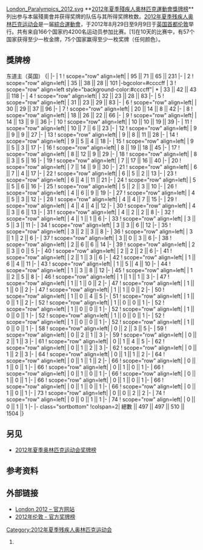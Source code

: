[London_Paralympics_2012.svg](https://zh.wikipedia.org/wiki/File:London_Paralympics_2012.svg "fig:London_Paralympics_2012.svg") **[2012年夏季殘疾人奧林匹克運動會獎牌榜](https://zh.wikipedia.org/wiki/2012年夏季殘疾人奧林匹克運動會 "wikilink")**列出参与本届殘奧會并获得奖牌的队伍与其所得奖牌枚数。[2012年夏季残疾人奥林匹克运动会](../Page/2012年夏季残疾人奥林匹克运动会.md "wikilink")是一届[綜合運動會](../Page/綜合運動會.md "wikilink")，于2012年8月29日至9月9日于[英国首都](https://zh.wikipedia.org/wiki/英国 "wikilink")[伦敦](../Page/伦敦.md "wikilink")举行。共有来自166个国家约4200名运动员参加比赛。\[1\]在10天的比赛中，有57个国家获得至少一枚金牌，75个国家赢得至少一枚奖牌（任何颜色）。

## 獎牌榜

东道主（英国） <onlyinclude>{|  |- | 1 \! scope="row" align=left|  | 95 || 71 || 65 || 231 |- | 2 \! scope="row" align=left|  | 35 || 38 || 28 || 101 |-bgcolor=\#ccccff | 3 \! scope="row" align=left style="background-color:\#ccccff"| \* | 33 || 42 || 43 || 118 |- | 4 \! scope="row" align=left|  | 32 || 23 || 28 || 83 |- | 5 \! scope="row" align=left|  | 31 || 23 || 29 || 83 |- | 6 \! scope="row" align=left|  | 30 || 29 || 37 || 96 |- | 7 \! scope="row" align=left|  | 20 || 14 || 8 || 42 |- | 8 \! scope="row" align=left|  | 18 || 26 || 22 || 66 |- | 9 \! scope="row" align=left|  | 14 || 13 || 9 || 36 |- | 10 \! scope="row" align=left|  | 10 || 10 || 19 || 39 </onlyinclude> |- | 11 \! scope="row" align=left|  | 10 || 7 || 6 || 23 |- | 12 \! scope="row" align=left|  | 9 || 9 || 9 || 27 |- | 13 \! scope="row" align=left|  | 9 || 8 || 11 || 28 |- | 14 \! scope="row" align=left|  | 9 || 5 || 4 || 18 |- | 15 \! scope="row" align=left|  | 9 || 5 || 3 || 17 |- | 16 \! scope="row" align=left|  | 8 || 19 || 18 || 45 |- | 17 \! scope="row" align=left|  | 8 || 12 || 9 || 29 |- | 18 \! scope="row" align=left|  | 8 || 3 || 5 || 16 |- | 19 \! scope="row" align=left|  | 7 || 17 || 16 || 40 |- | 20 \! scope="row" align=left|  | 7 || 14 || 9 || 30 |- | 21 \! scope="row" align=left|  | 6 || 7 || 4 || 17 |- | 22 \! scope="row" align=left|  | 6 || 5 || 2 || 13 |- | 23 \! scope="row" align=left|  | 6 || 4 || 11 || 21 |- | 24 \! scope="row" align=left|  | 5 || 5 || 6 || 16 |- | 25 \! scope="row" align=left|  | 5 || 2 || 3 || 10 |- | 26 \! scope="row" align=left|  | 4 || 6 || 9 || 19 |- | 27 \! scope="row" align=left|  | 4 || 5 || 3 || 12 |- | 28 \! scope="row" align=left|  | 4 || 4 || 7 || 15 |- | 29 \! scope="row" align=left|  | 4 || 4 || 4 || 12 |- | 30 \! scope="row" align=left|  | 4 || 3 || 6 || 13 |- | 31 \! scope="row" align=left|  | 4 || 2 || 2 || 8 |- | 32 \! scope="row" align=left|  | 4 || 1 || 1 || 6 |- | 33 \! scope="row" align=left|  | 3 || 5 || 3 || 11 |- | 34 \! scope="row" align=left|  | 3 || 3 || 6 || 12 |- | 35 \! scope="row" align=left|  | 3 || 2 || 3 || 8 |- | 36 \! scope="row" align=left|  | 3 || 1 || 2 || 6 |- | 37 \! scope="row" align=left|  | 3 || 0 || 3 || 6 |- | 38 \! scope="row" align=left|  | 2 || 6 || 6 || 14 |- | 39 \! scope="row" align=left|  | 2 || 3 || 0 || 5 |- | 40 \! scope="row" align=left|  | 2 || 2 || 2 || 6 |- | 41 \! scope="row" align=left|  | 2 || 1 || 3 || 6 |- | 42 \! scope="row" align=left|  | 1 || 6 || 4 || 11 |- | 43 \! scope="row" align=left|  | 1 || 5 || 4 || 10 |- | 44 \! scope="row" align=left|  | 1 || 3 || 8 || 12 |- | 45 \! scope="row" align=left|  | 1 || 2 || 5 || 8 |- | 46 \! scope="row" align=left|  | 1 || 1 || 1 || 3 |- | 47 \! scope="row" align=left|  | 1 || 1 || 0 || 2 |- | 47 \! scope="row" align=left|  | 1 || 1 || 0 || 2 |- | 47 \! scope="row" align=left|  | 1 || 1 || 0 || 2 |- | 50 \! scope="row" align=left|  | 1 || 0 || 4 || 5 |- | 51 \! scope="row" align=left|  | 1 || 0 || 1 || 2 |- | 52 \! scope="row" align=left|  | 1 || 0 || 0 || 1 |- | 52 \! scope="row" align=left|  | 1 || 0 || 0 || 1 |- | 52 \! scope="row" align=left|  | 1 || 0 || 0 || 1 |- | 52 \! scope="row" align=left|  | 1 || 0 || 0 || 1 |- | 52 \! scope="row" align=left|  | 1 || 0 || 0 || 1 |- | 52 \! scope="row" align=left|  | 1 || 0 || 0 || 1 |- | 58 \! scope="row" align=left|  | 0 || 2 || 3 || 5 |- | 59 \! scope="row" align=left|  | 0 || 2 || 1 || 3 |- | 59 \! scope="row" align=left|  | 0 || 2 || 1 || 3 |- | 61 \! scope="row" align=left|  | 0 || 1 || 4 || 5 |- | 62 \! scope="row" align=left|  | 0 || 1 || 2 || 3 |- | 62 \! scope="row" align=left|  | 0 || 1 || 2 || 3 |- | 64 \! scope="row" align=left|  | 0 || 1 || 1 || 2 |- | 64 \! scope="row" align=left|  | 0 || 1 || 1 || 2 |- | 66 \! scope="row" align=left|  | 0 || 1 || 0 || 1 |- | 66 \! scope="row" align=left|  | 0 || 1 || 0 || 1 |- | 66 \! scope="row" align=left|  | 0 || 1 || 0 || 1 |- | 66 \! scope="row" align=left|  | 0 || 1 || 0 || 1 |- | 66 \! scope="row" align=left|  | 0 || 1 || 0 || 1 |- | 66 \! scope="row" align=left|  | 0 || 1 || 0 || 1 |- | 66 \! scope="row" align=left|  | 0 || 1 || 0 || 1 |- | 73 \! scope="row" align=left|  | 0 || 0 || 2 || 2 |- | 74 \! scope="row" align=left|  | 0 || 0 || 1 || 1 |- | 74 \! scope="row" align=left|  | 0 || 0 || 1 || 1 |- <onlyinclude> |- class="sortbottom" \!colspan=2| 總數 || 497 || 497 || 510 || 1504 |}</onlyinclude>

## 另见

  - [2012年夏季奥林匹克运动会奖牌榜](../Page/2012年夏季奥林匹克运动会奖牌榜.md "wikilink")

## 参考资料

## 外部链接

  - [London 2012 – 官方网站](https://archive.is/20120904194914/www.london2012.com/paralympics/)
  - [2012年伦敦 - 官方奖牌榜](https://archive.is/20121205070514/www.london2012.com/paralympics/medals/medal-count/)

[Category:2012年夏季残疾人奥林匹克运动会](https://zh.wikipedia.org/wiki/Category:2012年夏季残疾人奥林匹克运动会 "wikilink")

1.